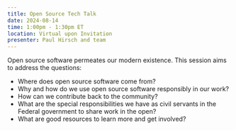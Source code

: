 ```yaml
---
title: Open Source Tech Talk
date: 2024-08-14
time: 1:00pm - 1:30pm ET
location: Virtual upon Invitation
presenter: Paul Hirsch and team
---
```

<!--StartFragment-->

Open source software permeates our modern existence. This session aims to address the questions:

* Where does open source software come from?
* Why and how do we use open source software responsibly in our work?
* How can we contribute back to the community?
* What are the special responsibilities we have as civil servants in the Federal government to share work in the open?
* What are good resources to learn more and get involved?

<!--EndFragment-->
